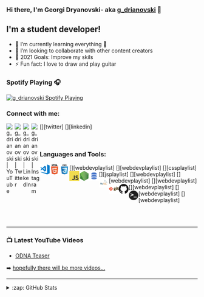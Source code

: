 ### Hi there, I'm Georgi Dryanovski- aka [g_drianovski][instagram] 👋

## I'm a student developer!

- 🌱 I’m currently learning everything 🤣
- 👯 I’m looking to collaborate with other content creators
- 🥅 2021 Goals: Improve my skils
- ⚡ Fun fact: I love to draw and play guitar

### Spotify Playing 🎧

[<img src="novatorem-two-virid.vercel.app" alt="g_drianovski Spotify Playing" width="350" />](https://open.spotify.com/user/georgidrianovski)

### Connect with me:
[<img align="left" alt="g_drianovski | YouTube" width="22px" src="https://cdn.jsdelivr.net/npm/simple-icons@v3/icons/youtube.svg" />][youtube]
[<img align="left" alt="g_drianovski | Twitter" width="22px" src="https://cdn.jsdelivr.net/npm/simple-icons@v3/icons/twitter.svg" />][twitter]
[<img align="left" alt="g_drianovski | LinkedIn" width="22px" src="https://cdn.jsdelivr.net/npm/simple-icons@v3/icons/linkedin.svg" />][linkedin]
[<img align="left" alt="g_drianovski | Instagram" width="22px" src="https://cdn.jsdelivr.net/npm/simple-icons@v3/icons/instagram.svg" />][instagram]

<br />

### Languages and Tools:

[<img align="left" alt="Visual Studio Code" width="26px" src="https://raw.githubusercontent.com/github/explore/80688e429a7d4ef2fca1e82350fe8e3517d3494d/topics/visual-studio-code/visual-studio-code.png" />][webdevplaylist]
[<img align="left" alt="HTML5" width="26px" src="https://raw.githubusercontent.com/github/explore/80688e429a7d4ef2fca1e82350fe8e3517d3494d/topics/html/html.png" />][webdevplaylist]
[<img align="left" alt="CSS3" width="26px" src="https://raw.githubusercontent.com/github/explore/80688e429a7d4ef2fca1e82350fe8e3517d3494d/topics/css/css.png" />][cssplaylist]
[<img align="left" alt="JavaScript" width="26px" src="https://raw.githubusercontent.com/github/explore/80688e429a7d4ef2fca1e82350fe8e3517d3494d/topics/javascript/javascript.png" />][jsplaylist]
[<img align="left" alt="Node.js" width="26px" src="https://raw.githubusercontent.com/github/explore/80688e429a7d4ef2fca1e82350fe8e3517d3494d/topics/nodejs/nodejs.png" />][webdevplaylist]
[<img align="left" alt="SQL" width="26px" src="https://raw.githubusercontent.com/github/explore/80688e429a7d4ef2fca1e82350fe8e3517d3494d/topics/sql/sql.png" />][webdevplaylist]
[<img align="left" alt="MySQL" width="26px" src="https://raw.githubusercontent.com/github/explore/80688e429a7d4ef2fca1e82350fe8e3517d3494d/topics/mysql/mysql.png" />][webdevplaylist]
[<img align="left" alt="Git" width="26px" src="https://raw.githubusercontent.com/github/explore/80688e429a7d4ef2fca1e82350fe8e3517d3494d/topics/git/git.png" />][webdevplaylist]
[<img align="left" alt="GitHub" width="26px" src="https://raw.githubusercontent.com/github/explore/78df643247d429f6cc873026c0622819ad797942/topics/github/github.png" />][webdevplaylist]
[<img align="left" alt="Terminal" width="26px" src="https://raw.githubusercontent.com/github/explore/80688e429a7d4ef2fca1e82350fe8e3517d3494d/topics/terminal/terminal.png" />][webdevplaylist]

<br />
<br />

---

### 📺 Latest YouTube Videos

<!-- YOUTUBE:START -->
- [ODNA Teaser](https://www.youtube.com/watch?v=i1ZoyIOhJuI)
<!-- YOUTUBE:END -->

➡️ [hopefully there will be more videos...](https://www.youtube.com/channel/UC1u8NSWAyhMQpgI-hjrEDKA)

---

<details>
  <summary>:zap: GitHub Stats</summary>

  <img align="left" alt="GHDryanovski19's GitHub Stats" src="https://github-readme-stats.codestackr.vercel.app/api?username=GHDryanovski19&show_icons=true&hide_border=true" />

</details>

[youtube]: https://www.youtube.com/channel/UC1u8NSWAyhMQpgI-hjrEDKA
[instagram]: https://www.instagram.com/g_drianovski/
